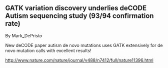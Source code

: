 ## GATK variation discovery underlies deCODE Autism sequencing study (93/94 confirmation rate)

By Mark_DePristo

<p>New deCODE paper autism de novo mutations uses GATK extensively for de novo mutation calls with excellent results!</p>

<p><a href="http://www.nature.com/nature/journal/v488/n7412/full/nature11396.html" rel="nofollow">http://www.nature.com/nature/journal/v488/n7412/full/nature11396.html</a></p>
